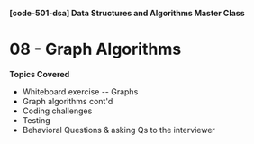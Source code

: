 **[code-501-dsa]  Data Structures and Algorithms Master Class**
# 08 - Graph Algorithms

**Topics Covered**
 - Whiteboard exercise -- Graphs
 - Graph algorithms cont'd
 - Coding challenges
 - Testing
 - Behavioral Questions & asking Qs to the interviewer
